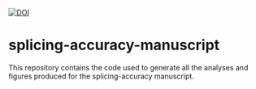 [![DOI](https://zenodo.org/badge/470977869.svg)](https://zenodo.org/badge/latestdoi/470977869)
# splicing-accuracy-manuscript
This repository contains the code used to generate all the analyses and figures produced for the splicing-accuracy manuscript.
